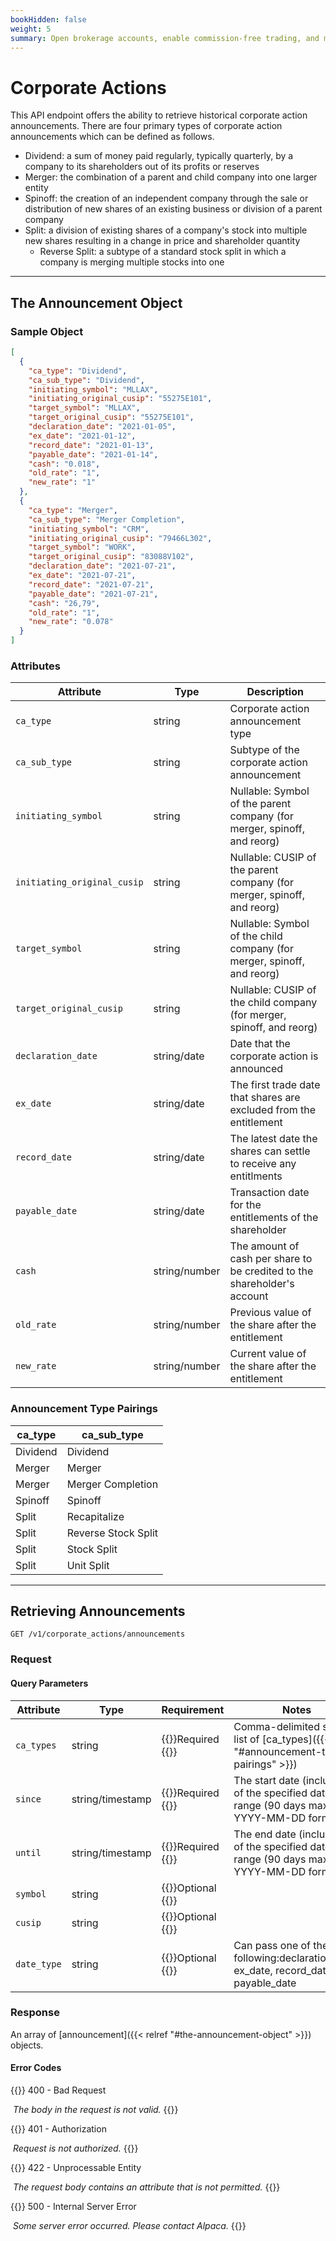 ```yaml
---
bookHidden: false
weight: 5
summary: Open brokerage accounts, enable commission-free trading, and manage the ongoing user experience with Alpaca Broker API
---
```


# Corporate Actions

This API endpoint offers the ability to retrieve historical corporate action announcements. There are four primary types of corporate action announcements which can be defined as follows.

- Dividend: a sum of money paid regularly, typically quarterly, by a company to its shareholders out of its profits or reserves
- Merger: the combination of a parent and child company into one larger entity
- Spinoff: the creation of an independent company through the sale or distribution of new shares of an existing business or division of a parent company
- Split: a division of existing shares of a company's stock into multiple new shares resulting in a change in price and shareholder quantity
  - Reverse Split: a subtype of a standard stock split in which a company is merging multiple stocks into one

---
## **The Announcement Object**

### Sample Object

``` json
[
  {
    "ca_type": "Dividend",
    "ca_sub_type": "Dividend",
    "initiating_symbol": "MLLAX",
    "initiating_original_cusip": "55275E101",
    "target_symbol": "MLLAX",
    "target_original_cusip": "55275E101",
    "declaration_date": "2021-01-05",
    "ex_date": "2021-01-12",
    "record_date": "2021-01-13",
    "payable_date": "2021-01-14",
    "cash": "0.018",
    "old_rate": "1",
    "new_rate": "1"
  },
  {
    "ca_type": "Merger",
    "ca_sub_type": "Merger Completion",
    "initiating_symbol": "CRM",
    "initiating_original_cusip": "79466L302",
    "target_symbol": "WORK",
    "target_original_cusip": "83088V102",
    "declaration_date": "2021-07-21",
    "ex_date": "2021-07-21",
    "record_date": "2021-07-21",
    "payable_date": "2021-07-21",
    "cash": "26,79",
    "old_rate": "1",
    "new_rate": "0.078"
  }
]
```

### Attributes

| Attribute                            | Type          | Description                                                                       |
| ------------------------------------ | ------------- | --------------------------------------------------------------------------------- |
| `ca_type` | string        | Corporate action announcement type                                                |
| `ca_sub_type`                        | string        | Subtype of the corporate action announcement                                      |
| `initiating_symbol`                  | string        | Nullable: Symbol of the parent company (for merger, spinoff, and reorg)           |
| `initiating_original_cusip`          | string        | Nullable: CUSIP of the parent company (for merger, spinoff, and reorg)            |
| `target_symbol`                      | string        | Nullable: Symbol of the child company (for merger, spinoff, and reorg)            |
| `target_original_cusip`              | string        | Nullable: CUSIP of the child company (for merger, spinoff, and reorg)             |
| `declaration_date`                   | string/date   | Date that the corporate action is announced                                       |
| `ex_date`                            | string/date   | The first trade date that shares are excluded from the entitlement                |
| `record_date`                        | string/date   | The latest date the shares can settle to receive any entitlments                  |
| `payable_date`                       | string/date   | Transaction date for the entitlements of the shareholder                          |
| `cash`                               | string/number | The amount of cash per share to be credited to the shareholder's account          |
| `old_rate`                           | string/number | Previous value of the share after the entitlement                                 |
| `new_rate`                           | string/number | Current value of the share after the entitlement                                  |


###  Announcement Type Pairings

| ca_type          | ca_sub_type          |
| ---------------- | -------------------- |
| Dividend         | Dividend             |
| Merger           | Merger               |
| Merger           | Merger Completion    |
| Spinoff          | Spinoff              |
| Split            | Recapitalize         |
| Split            | Reverse Stock Split  |
| Split            | Stock Split          |
| Split            | Unit Split           |

---

## **Retrieving Announcements**

`GET /v1/corporate_actions/announcements`

### Request

#### Query Parameters

| Attribute  | Type             | Requirement                         | Notes                                                                                      |
| ---------- | ---------------- | ----------------------------------- | ------------------------------------------------------------------------------------------ |
| `ca_types` | string           | {{<hint info>}}Required {{</hint>}} | Comma-delimited string list of [ca_types]({{< relref "#announcement-type-pairings" >}})    |
| `since`    | string/timestamp | {{<hint info>}}Required {{</hint>}} | The start date (inclusive) of the specified date range (90 days max) in YYYY-MM-DD format  |
| `until`    | string/timestamp | {{<hint info>}}Required {{</hint>}} | The end date (inclusive) of the specified date range (90 days max) in YYYY-MM-DD format    |
| `symbol`   | string           | {{<hint info>}}Optional {{</hint>}} |                                                                                            |
| `cusip`    | string           | {{<hint info>}}Optional {{</hint>}} |                                                                                            |
| `date_type`| string           | {{<hint info>}}Optional {{</hint>}} | Can pass one of the following:declaration_date, ex_date, record_date, payable_date |

### Response

An array of [announcement]({{< relref "#the-announcement-object" >}}) objects.

#### Error Codes

{{<hint warning>}}
400 - Bad Request

​ _The body in the request is not valid._
{{</hint>}}

{{<hint warning>}}
401 - Authorization

​ _Request is not authorized._
{{</hint>}}

{{<hint warning>}}
422 - Unprocessable Entity

​ _The request body contains an attribute that is not permitted._
{{</hint>}}

{{<hint warning>}}
500 - Internal Server Error

​ _Some server error occurred. Please contact Alpaca._
{{</hint>}}
